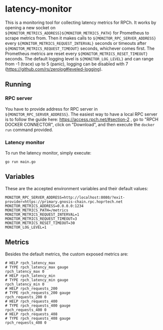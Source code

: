 # latency-monitor

This is a monitoring tool for collecting latency metrics for RPCh. It works by opening a new socket on `${MONITOR_METRICS_ADDRESS}${MONITOR_METRICS_PATH}` for Prometheus to scrape metrics from. Then it makes calls to `${MONITOR_RPC_SERVER_ADDRESS}` every `${MONITOR_METRICS_REQUEST_INTERVAL}` seconds or timeouts after `${MONITOR_METRICS_REQUEST_TIMEOUT}` seconds, whichever comes first. The Prometheus metrics are reset every `${MONITOR_METRICS_RESET_TIMEOUT}` seconds. The default logging level is `${MONITOR_LOG_LEVEL}` and can range from -1 (trace) up to 5 (panic), logging can be disabled with 7 (https://github.com/rs/zerolog#leveled-logging).

## Running

### RPC server

You have to provide address for RPC server in `${MONITOR_RPC_SERVER_ADDRESS}`. The easiest way to have a local RPC server is to follow the guide here: https://access.rpch.net/#section-2 , go to "RPCH DOCKER CONNECTOR", click on "Download", and then execute the `docker run` command provided.

### Latency monitor

To run the latency monitor, simply execute:

```shell
go run main.go
```

## Variables

These are the accepted environment variables and their default values:

```dotenv
MONITOR_RPC_SERVER_ADDRESS=http://localhost:8080/?exit-provider=https://primary.gnosis-chain.rpc.hoprtech.net
MONITOR_METRICS_ADDRESS=0.0.0.0:1234
MONITOR_METRICS_PATH=/metrics
MONITOR_METRICS_REQUEST_INTERVAL=1
MONITOR_METRICS_REQUEST_TIMEOUT=3
MONITOR_METRICS_RESET_TIMEOUT=30
MONITOR_LOG_LEVEL=1
```

## Metrics

Besides the default metrics, the custom exposed metrics are:

```
# HELP rpch_latency_max 
# TYPE rpch_latency_max gauge
rpch_latency_max 0
# HELP rpch_latency_min 
# TYPE rpch_latency_min gauge
rpch_latency_min 0
# HELP rpch_requests_200 
# TYPE rpch_requests_200 gauge
rpch_requests_200 0
# HELP rpch_requests_400 
# TYPE rpch_requests_400 gauge
rpch_requests_400 0
# HELP rpch_requests_408 
# TYPE rpch_requests_408 gauge
rpch_requests_408 0
```